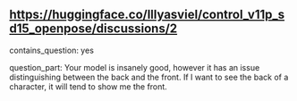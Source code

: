 ## https://huggingface.co/lllyasviel/control_v11p_sd15_openpose/discussions/2

contains_question: yes

question_part: Your model is insanely good, however it has an issue distinguishing between the back and the front. If I want to see the back of a character, it will tend to show me the front.